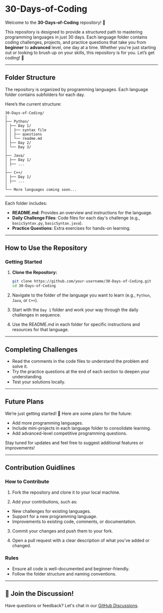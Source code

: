 # 30-Days-of-Coding

Welcome to the **30-Days-of-Coding** repository! 🎉

This repository is designed to provide a structured path to mastering programming languages in just 30 days. Each language folder contains coding challenges, projects, and practice questions that take you from **beginner** to **advanced** level, one day at a time. Whether you're just starting out or looking to brush up on your skills, this repository is for you. Let’s get coding! 🚀

---

## Folder Structure

The repository is organized by programming languages. Each language folder contains subfolders for each day.

Here’s the current structure:

```
30-Days-of-Coding/
|
├── Python/
│ ├── Day 1/
│ │ ├── syntax file
│ │ ├── questions
│ │ └── readme.md
│ ├── Day 2/
│ └── Day 3/
│
├── Java/
│ ├── Day 1/
│ ├── ...
│
├── C++/
│ ├── Day 1/
│ ├── ...
│
└── More languages coming soon...
```

---

Each folder includes:

- **README.md**: Provides an overview and instructions for the language.
- **Daily Challenge Files**: Code files for each day's challenge (e.g., `basicSyntax.py`, `basicSyntax.java`).
- **Practice Questions**: Extra exercises for hands-on learning.

---

## How to Use the Repository

### Getting Started

1. **Clone the Repository:**

   ```bash
   git clone https://github.com/your-username/30-Days-of-Coding.git
   cd 30-Days-of-Coding
   ```

2. Navigate to the folder of the language you want to learn (e.g., `Python`, `Java`, or `C++`).

3. Start with the `Day 1` folder and work your way through the daily challenges in sequence.

4. Use the README.md in each folder for specific instructions and resources for that language.

---

## Completing Challenges

- Read the comments in the code files to understand the problem and solve it.
- Try the practice questions at the end of each section to deepen your understanding.
- Test your solutions locally.

---

## Future Plans

We’re just getting started! 🚀 Here are some plans for the future:

- Add more programming languages.
- Include mini-projects in each language folder to consolidate learning.
- Add advanced-level competitive programming questions.

Stay tuned for updates and feel free to suggest additional features or improvements!

---

## Contribution Guidlines

### How to Contribute

1. Fork the repository and clone it to your local machine.

2. Add your contributions, such as:

- New challenges for existing languages.
- Support for a new programming language.
- Improvements to existing code, comments, or documentation.

3. Commit your changes and push them to your fork.

4. Open a pull request with a clear description of what you’ve added or changed.

### Rules

- Ensure all code is well-documented and beginner-friendly.
- Follow the folder structure and naming conventions.

---

## 💬 Join the Discussion!

Have questions or feedback? Let's chat in our [GitHub Discussions](https://github.com/30-Days-of-Coding/discussions).
